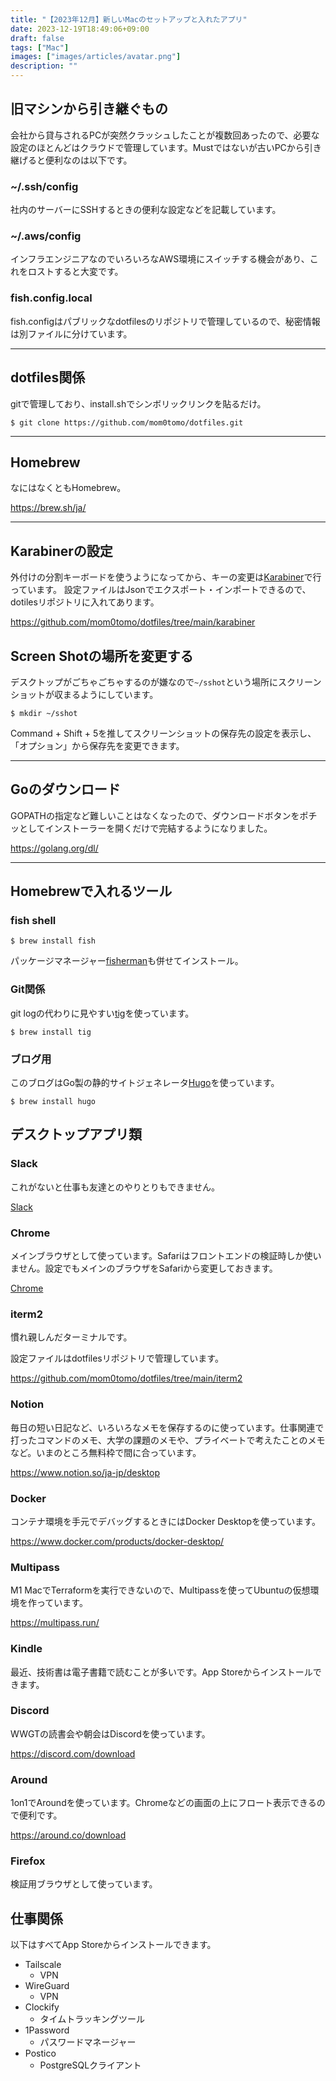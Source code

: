 ```yaml
---
title: "【2023年12月】新しいMacのセットアップと入れたアプリ"
date: 2023-12-19T18:49:06+09:00
draft: false
tags: ["Mac"]
images: ["images/articles/avatar.png"]
description: ""
---
```


## 旧マシンから引き継ぐもの

会社から貸与されるPCが突然クラッシュしたことが複数回あったので、必要な設定のほとんどはクラウドで管理しています。Mustではないが古いPCから引き継げると便利なのは以下です。

### ~/.ssh/config

社内のサーバーにSSHするときの便利な設定などを記載しています。

### ~/.aws/config

インフラエンジニアなのでいろいろなAWS環境にスイッチする機会があり、これをロストすると大変です。

### fish.config.local

fish.configはパブリックなdotfilesのリポジトリで管理しているので、秘密情報は別ファイルに分けています。

***

## dotfiles関係

gitで管理しており、install.shでシンボリックリンクを貼るだけ。

```
$ git clone https://github.com/mom0tomo/dotfiles.git
```

***

## Homebrew

なにはなくともHomebrew。

https://brew.sh/ja/

***

## Karabinerの設定

外付けの分割キーボードを使うようになってから、キーの変更は[Karabiner](https://karabiner-elements.pqrs.org/)で行っています。
設定ファイルはJsonでエクスポート・インポートできるので、dotilesリポジトリに入れてあります。

https://github.com/mom0tomo/dotfiles/tree/main/karabiner

## Screen Shotの場所を変更する

デスクトップがごちゃごちゃするのが嫌なので`~/sshot`という場所にスクリーンショットが収まるようにしています。

```
$ mkdir ~/sshot
```

Command + Shift + 5を推してスクリーンショットの保存先の設定を表示し、「オプション」から保存先を変更できます。

***

## Goのダウンロード

GOPATHの指定など難しいことはなくなったので、ダウンロードボタンをポチッとしてインストーラーを開くだけで完結するようになりました。

https://golang.org/dl/

***

## Homebrewで入れるツール

### fish shell

```
$ brew install fish
```

パッケージマネージャー[fisherman](https://github.com/fisherman/fisherman/wiki/%E6%97%A5%E6%9C%AC%E8%AA%9E)も併せてインストール。

### Git関係

git logの代わりに見やすい[tig](https://jonas.github.io/tig/)を使っています。

```
$ brew install tig
```

### ブログ用

このブログはGo製の静的サイトジェネレータ[Hugo](https://gohugo.io/)を使っています。

```
$ brew install hugo
```

## デスクトップアプリ類

### Slack

これがないと仕事も友達とのやりとりもできません。

[Slack](https://slack.com/intl/ja-jp/downloads/osx)

### Chrome

メインブラウザとして使っています。Safariはフロントエンドの検証時しか使いません。設定でもメインのブラウザをSafariから変更しておきます。

[Chrome](https://www.google.co.jp/chrome/browser/desktop/index.html?brand=CHBD&gclid=EAIaIQobChMI45X78s-m2AIVVR0rCh33TgUeEAAYASAAEgKUBfD_BwE)

### iterm2

慣れ親しんだターミナルです。

設定ファイルはdotfilesリポジトリで管理しています。

https://github.com/mom0tomo/dotfiles/tree/main/iterm2

### Notion

毎日の短い日記など、いろいろなメモを保存するのに使っています。仕事関連で打ったコマンドのメモ、大学の課題のメモや、プライベートで考えたことのメモなど。いまのところ無料枠で間に合っています。

https://www.notion.so/ja-jp/desktop

### Docker

コンテナ環境を手元でデバッグするときにはDocker Desktopを使っています。

https://www.docker.com/products/docker-desktop/

### Multipass

M1 MacでTerraformを実行できないので、Multipassを使ってUbuntuの仮想環境を作っています。

https://multipass.run/

### Kindle

最近、技術書は電子書籍で読むことが多いです。App Storeからインストールできます。

### Discord

WWGTの読書会や朝会はDiscordを使っています。

https://discord.com/download

### Around

1on1でAroundを使っています。Chromeなどの画面の上にフロート表示できるので便利です。

https://around.co/download

### Firefox

検証用ブラウザとして使っています。

## 仕事関係

以下はすべてApp Storeからインストールできます。

- Tailscale
  - VPN
- WireGuard
  - VPN
- Clockify
  - タイムトラッキングツール
- 1Password
  - パスワードマネージャー
- Postico
  - PostgreSQLクライアント
